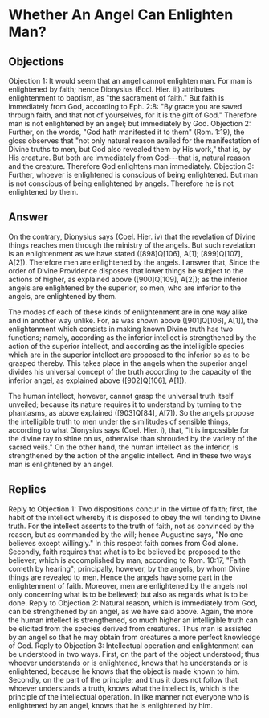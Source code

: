 # Whether An Angel Can Enlighten Man?
## Objections
Objection 1: It would seem that an angel cannot enlighten man. For man is enlightened by faith; hence Dionysius (Eccl. Hier. iii) attributes enlightenment to baptism, as "the sacrament of faith." But faith is immediately from God, according to Eph. 2:8: "By grace you are saved through faith, and that not of yourselves, for it is the gift of God." Therefore man is not enlightened by an angel; but immediately by God.
Objection 2: Further, on the words, "God hath manifested it to them" (Rom. 1:19), the gloss observes that "not only natural reason availed for the manifestation of Divine truths to men, but God also revealed them by His work," that is, by His creature. But both are immediately from God---that is, natural reason and the creature. Therefore God enlightens man immediately.
Objection 3: Further, whoever is enlightened is conscious of being enlightened. But man is not conscious of being enlightened by angels. Therefore he is not enlightened by them.
## Answer
On the contrary, Dionysius says (Coel. Hier. iv) that the revelation of Divine things reaches men through the ministry of the angels. But such revelation is an enlightenment as we have stated ([898]Q[106], A[1]; [899]Q[107], A[2]). Therefore men are enlightened by the angels.
I answer that, Since the order of Divine Providence disposes that lower things be subject to the actions of higher, as explained above ([900]Q[109], A[2]); as the inferior angels are enlightened by the superior, so men, who are inferior to the angels, are enlightened by them.

The modes of each of these kinds of enlightenment are in one way alike and in another way unlike. For, as was shown above ([901]Q[106], A[1]), the enlightenment which consists in making known Divine truth has two functions; namely, according as the inferior intellect is strengthened by the action of the superior intellect, and according as the intelligible species which are in the superior intellect are proposed to the inferior so as to be grasped thereby. This takes place in the angels when the superior angel divides his universal concept of the truth according to the capacity of the inferior angel, as explained above ([902]Q[106], A[1]).

The human intellect, however, cannot grasp the universal truth itself unveiled; because its nature requires it to understand by turning to the phantasms, as above explained ([903]Q[84], A[7]). So the angels propose the intelligible truth to men under the similitudes of sensible things, according to what Dionysius says (Coel. Hier. i), that, "It is impossible for the divine ray to shine on us, otherwise than shrouded by the variety of the sacred veils." On the other hand, the human intellect as the inferior, is strengthened by the action of the angelic intellect. And in these two ways man is enlightened by an angel.
## Replies
Reply to Objection 1: Two dispositions concur in the virtue of faith; first, the habit of the intellect whereby it is disposed to obey the will tending to Divine truth. For the intellect assents to the truth of faith, not as convinced by the reason, but as commanded by the will; hence Augustine says, "No one believes except willingly." In this respect faith comes from God alone. Secondly, faith requires that what is to be believed be proposed to the believer; which is accomplished by man, according to Rom. 10:17, "Faith cometh by hearing"; principally, however, by the angels, by whom Divine things are revealed to men. Hence the angels have some part in the enlightenment of faith. Moreover, men are enlightened by the angels not only concerning what is to be believed; but also as regards what is to be done.
Reply to Objection 2: Natural reason, which is immediately from God, can be strengthened by an angel, as we have said above. Again, the more the human intellect is strengthened, so much higher an intelligible truth can be elicited from the species derived from creatures. Thus man is assisted by an angel so that he may obtain from creatures a more perfect knowledge of God.
Reply to Objection 3: Intellectual operation and enlightenment can be understood in two ways. First, on the part of the object understood; thus whoever understands or is enlightened, knows that he understands or is enlightened, because he knows that the object is made known to him. Secondly, on the part of the principle; and thus it does not follow that whoever understands a truth, knows what the intellect is, which is the principle of the intellectual operation. In like manner not everyone who is enlightened by an angel, knows that he is enlightened by him.